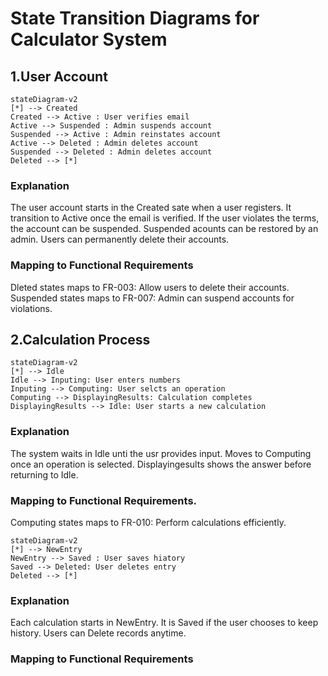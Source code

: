 # State Transition Diagrams for Calculator System

## 1.User Account
```mermaid
stateDiagram-v2
[*] --> Created
Created --> Active : User verifies email
Active --> Suspended : Admin suspends account
Suspended --> Active : Admin reinstates account
Active --> Deleted : Admin deletes account
Suspended --> Deleted : Admin deletes account
Deleted --> [*]
```
### Explanation
The user account starts in the Created sate when a user registers.
It transition to Active once the email is verified.
If the user violates the terms, the account can be suspended.
Suspended acounts can be restored by an admin.
Users can permanently delete their accounts.

### Mapping to Functional Requirements
Dleted states maps to FR-003: Allow users to delete their accounts.
Suspended states maps to FR-007: Admin can suspend accounts for violations.

## 2.Calculation Process
``` mermaid
stateDiagram-v2
[*] --> Idle
Idle --> Inputing: User enters numbers
Inputing --> Computing: User selcts an operation
Computing --> DisplayingResults: Calculation completes
DisplayingResults --> Idle: User starts a new calculation
```
### Explanation 
The system waits in Idle unti the usr provides input.
Moves to Computing once an operation is selected.
Displayingesults shows the answer before returning to Idle.

### Mapping to Functional Requirements.
Computing states maps to FR-010: Perform calculations efficiently.

```mermaid
stateDiagram-v2
[*] --> NewEntry
NewEntry --> Saved : User saves hiatory
Saved --> Deleted: User deletes entry
Deleted --> [*]
```
### Explanation
Each calculation starts in NewEntry.
It is Saved if the user chooses to keep history.
Users can Delete records anytime.

### Mapping to Functional Requirements
